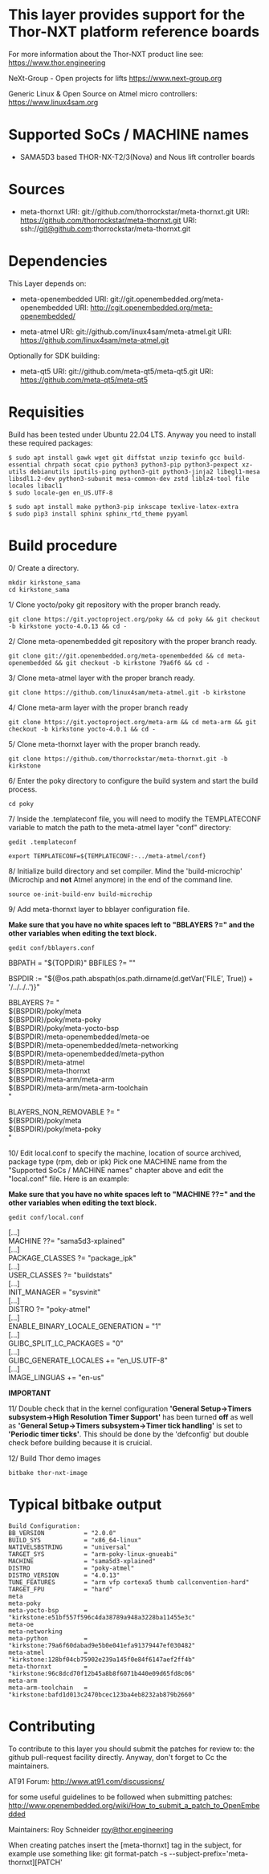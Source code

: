 This layer provides support for the Thor-NXT platform reference boards
======================================================================

For more information about the Thor-NXT product line see:
https://www.thor.engineering

NeXt-Group - Open projects for lifts
https://www.next-group.org

Generic Linux & Open Source on Atmel micro controllers:
https://www.linux4sam.org


Supported SoCs / MACHINE names
==============================
- SAMA5D3 based THOR-NX-T2/3(Nova) and Nous lift controller boards


Sources
=======
- meta-thornxt
URI: git://github.com/thorrockstar/meta-thornxt.git
URI: https://github.com/thorrockstar/meta-thornxt.git
URI: ssh://git@github.com:thorrockstar/meta-thornxt.git


Dependencies
============
This Layer depends on:

- meta-openembedded
URI: git://git.openembedded.org/meta-openembedded
URI: http://cgit.openembedded.org/meta-openembedded/

- meta-atmel
URI: git://github.com/linux4sam/meta-atmel.git
URI: https://github.com/linux4sam/meta-atmel.git

Optionally for SDK building:

- meta-qt5
URI: git://github.com/meta-qt5/meta-qt5.git
URI: https://github.com/meta-qt5/meta-qt5


Requisities
===========

Build has been tested under Ubuntu 22.04 LTS. Anyway you need to install these required packages:

    $ sudo apt install gawk wget git diffstat unzip texinfo gcc build-essential chrpath socat cpio python3 python3-pip python3-pexpect xz-utils debianutils iputils-ping python3-git python3-jinja2 libegl1-mesa libsdl1.2-dev python3-subunit mesa-common-dev zstd liblz4-tool file locales libacl1
    $ sudo locale-gen en_US.UTF-8

    $ sudo apt install make python3-pip inkscape texlive-latex-extra
    $ sudo pip3 install sphinx sphinx_rtd_theme pyyaml


Build procedure
===============

0/ Create a directory.  

    mkdir kirkstone_sama
    cd kirkstone_sama

1/ Clone yocto/poky git repository with the proper branch ready.  

    git clone https://git.yoctoproject.org/poky && cd poky && git checkout -b kirkstone yocto-4.0.13 && cd -

2/ Clone meta-openembedded git repository with the proper branch ready.  

    git clone git://git.openembedded.org/meta-openembedded && cd meta-openembedded && git checkout -b kirkstone 79a6f6 && cd -

3/ Clone meta-atmel layer with the proper branch ready.  

    git clone https://github.com/linux4sam/meta-atmel.git -b kirkstone

4/ Clone meta-arm layer with the proper branch ready

    git clone https://git.yoctoproject.org/meta-arm && cd meta-arm && git checkout -b kirkstone yocto-4.0.1 && cd -

5/ Clone meta-thornxt layer with the proper branch ready.  

    git clone https://github.com/thorrockstar/meta-thornxt.git -b kirkstone

6/ Enter the poky directory to configure the build system and start the build process.

    cd poky

7/ Inside the .templateconf file, you will need to modify the TEMPLATECONF variable to match the path to the meta-atmel layer "conf" directory:

    gedit .templateconf

    export TEMPLATECONF=${TEMPLATECONF:-../meta-atmel/conf}

8/ Initialize build directory and set compiler. Mind the 'build-microchip' (Microchip and **not** Atmel anymore) in the end of the command line.  

    source oe-init-build-env build-microchip

9/ Add meta-thornxt layer to bblayer configuration file.

**Make sure that you have no white spaces left to "BBLAYERS ?=" and the other variables when editing the text block.**

    gedit conf/bblayers.conf

BBPATH = "${TOPDIR}"
BBFILES ?= ""

BSPDIR := "${@os.path.abspath(os.path.dirname(d.getVar('FILE', True)) + '/../../..')}"

BBLAYERS ?= " \
  ${BSPDIR}/poky/meta \
  ${BSPDIR}/poky/meta-poky \
  ${BSPDIR}/poky/meta-yocto-bsp \
  ${BSPDIR}/meta-openembedded/meta-oe \
  ${BSPDIR}/meta-openembedded/meta-networking \
  ${BSPDIR}/meta-openembedded/meta-python \
  ${BSPDIR}/meta-atmel \
  ${BSPDIR}/meta-thornxt \
  ${BSPDIR}/meta-arm/meta-arm \
  ${BSPDIR}/meta-arm/meta-arm-toolchain \
  "

BLAYERS_NON_REMOVABLE ?= " \
  ${BSPDIR}/poky/meta \
  ${BSPDIR}/poky/meta-poky \
  "

10/ Edit local.conf to specify the machine, location of source archived, package type (rpm, deb or ipk)
Pick one MACHINE name from the "Supported SoCs / MACHINE names" chapter above
and edit the "local.conf" file. Here is an example:  

**Make sure that you have no white spaces left to "MACHINE ??=" and the other variables when editing the text block.**

    gedit conf/local.conf

[...]  
MACHINE ??= "sama5d3-xplained"  
[...]  
PACKAGE_CLASSES ?= "package_ipk"  
[...]  
USER_CLASSES ?= "buildstats"  
[...]  
INIT_MANAGER = "sysvinit"  
[...]  
DISTRO ?= "poky-atmel"  
[...]  
ENABLE_BINARY_LOCALE_GENERATION = "1"  
[...]  
GLIBC_SPLIT_LC_PACKAGES = "0"  
[...]  
GLIBC_GENERATE_LOCALES += "en_US.UTF-8"  
[...]  
IMAGE_LINGUAS += "en-us"  

**IMPORTANT**

11/ Double check that in the kernel configuration **'General Setup->Timers subsystem->High Resolution Timer Support'**
has been turned **off** as well as **'General Setup->Timers subsystem->Timer tick handling'** is set to **'Periodic timer ticks'**.
This should be done by the 'defconfig' but double check before building because it is cruicial.

12/ Build Thor demo images  

    bitbake thor-nxt-image

Typical bitbake output
======================
    Build Configuration:
    BB_VERSION           = "2.0.0"
    BUILD_SYS            = "x86_64-linux"
    NATIVELSBSTRING      = "universal"
    TARGET_SYS           = "arm-poky-linux-gnueabi"
    MACHINE              = "sama5d3-xplained"
    DISTRO               = "poky-atmel"
    DISTRO_VERSION       = "4.0.13"
    TUNE_FEATURES        = "arm vfp cortexa5 thumb callconvention-hard"
    TARGET_FPU           = "hard"
    meta                 
    meta-poky            
    meta-yocto-bsp       = "kirkstone:e51bf557f596c4da38789a948a3228ba11455e3c"
    meta-oe              
    meta-networking      
    meta-python          = "kirkstone:79a6f60dabad9e5b0e041efa91379447ef030482"
    meta-atmel           = "kirkstone:128bf04cb75902e239a145f0e84f6147aef2ff4b"
    meta-thornxt         = "kirkstone:96c8dcd70f12b45a8b8f6071b440e09d65fd8c06"
    meta-arm             
    meta-arm-toolchain   = "kirkstone:bafd1d013c2470bcec123ba4eb8232ab879b2660"

Contributing
============
To contribute to this layer you should submit the patches for review to:
the github pull-request facility directly. Anyway, don't forget to
Cc the maintainers.

AT91 Forum:
http://www.at91.com/discussions/

for some useful guidelines to be followed when submitting patches:
http://www.openembedded.org/wiki/How_to_submit_a_patch_to_OpenEmbedded

Maintainers:
Roy Schneider <roy@thor.engineering>

When creating patches insert the [meta-thornxt] tag in the subject, for example
use something like:
git format-patch -s --subject-prefix='meta-thornxt][PATCH' <origin>
